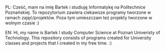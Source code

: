 PL: Cześć, mam na imię Bartek i studiuję Informatykę na Politechnice Poznańskiej. To repozytorium zawiera ciekawsze programy tworzone w ramach zajęć/projektów. Poza tym umieszczam też projekty tworzone w wolnym czasie :)

EN: Hi, my name is Bartek I study Computer Science at Poznań Univeristy of Technology. This repository consists of programs created for University classes and projects that I created in my free time. :)
